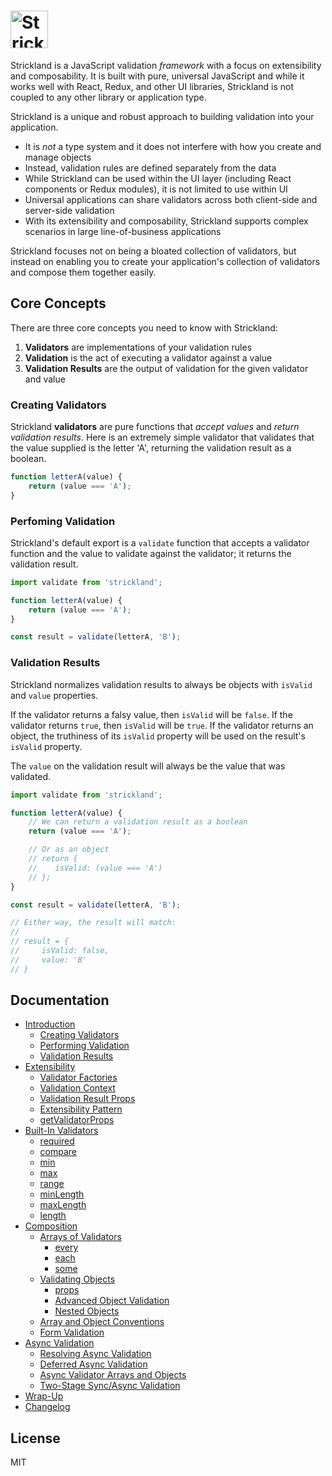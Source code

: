 # <a href="http://strickland.io"><img src="https://raw.githubusercontent.com/jeffhandley/strickland/f73c6bbb370210d0dc5119f0fac96aa29dc52b22/logo/strickland.png" height="60" alt="Strickland logo" aria-label="Strickland.io website" border="0" /></a>

Strickland is a JavaScript validation _framework_ with a focus on extensibility and composability. It is built with pure, universal JavaScript and while it works well with React, Redux, and other UI libraries, Strickland is not coupled to any other library or application type.

Strickland is a unique and robust approach to building validation into your application.

* It is *not* a type system and it does not interfere with how you create and manage objects
* Instead, validation rules are defined separately from the data
* While Strickland can be used within the UI layer (including React components or Redux modules), it is not limited to use within UI
* Universal applications can share validators across both client-side and server-side validation
* With its extensibility and composability, Strickland supports complex scenarios in large line-of-business applications

Strickland focuses not on being a bloated collection of validators, but instead on enabling you to create your application's collection of validators and compose them together easily.

## Core Concepts

There are three core concepts you need to know with Strickland:

1. **Validators** are implementations of your validation rules
2. **Validation** is the act of executing a validator against a value
3. **Validation Results** are the output of validation for the given validator and value

### Creating Validators

Strickland **validators** are pure functions that *accept values* and *return validation results*. Here is an extremely simple validator that validates that the value supplied is the letter 'A', returning the validation result as a boolean.

``` jsx
function letterA(value) {
    return (value === 'A');
}
```

### Perfoming Validation

Strickland's default export is a `validate` function that accepts a validator function and the value to validate against the validator; it returns the validation result.

``` jsx
import validate from 'strickland';

function letterA(value) {
    return (value === 'A');
}

const result = validate(letterA, 'B');
```

### Validation Results

Strickland normalizes validation results to always be objects with `isValid` and `value` properties.

If the validator returns a falsy value, then `isValid` will be `false`. If the validator returns `true`, then `isValid` will be `true`. If the validator returns an object, the truthiness of its `isValid` property will be used on the result's `isValid` property.

The `value` on the validation result will always be the value that was validated.

``` jsx
import validate from 'strickland';

function letterA(value) {
    // We can return a validation result as a boolean
    return (value === 'A');

    // Or as an object
    // return {
    //    isValid: (value === 'A')
    // };
}

const result = validate(letterA, 'B');

// Either way, the result will match:
//
// result = {
//     isValid: false,
//     value: 'B'
// }
```

## Documentation

* [Introduction](http://strickland.io/docs/Introduction/index.html)
    * [Creating Validators](http://strickland.io/docs/Introduction/Validators.html)
    * [Performing Validation](http://strickland.io/docs/Introduction/Validation.html)
    * [Validation Results](http://strickland.io/docs/Introduction/ValidationResults.html)
* [Extensibility](http://strickland.io/docs/Extensibility/index.html)
    * [Validator Factories](http://strickland.io/docs/Extensibility/ValidatorFactories.html)
    * [Validation Context](http://strickland.io/docs/Extensibility/ValidationContext.html)
    * [Validation Result Props](http://strickland.io/docs/Extensibility/ValidationResults.html)
    * [Extensibility Pattern](http://strickland.io/docs/Extensibility/Pattern.html)
    * [getValidatorProps](http://strickland.io/docs/Extensibility/getValidatorProps.html)
* [Built-In Validators](http://strickland.io/docs/Validators/index.html)
    * [required](http://strickland.io/docs/Validators/required.html)
    * [compare](http://strickland.io/docs/Validators/compare.html)
    * [min](http://strickland.io/docs/Validators/min.html)
    * [max](http://strickland.io/docs/Validators/max.html)
    * [range](http://strickland.io/docs/Validators/range.html)
    * [minLength](http://strickland.io/docs/Validators/minLength.html)
    * [maxLength](http://strickland.io/docs/Validators/maxLength.html)
    * [length](http://strickland.io/docs/Validators/length.html)
* [Composition](http://strickland.io/docs/Composition/index.html)
    * [Arrays of Validators](http://strickland.io/docs/Composition/ArraysOfValidators.html)
        * [every](http://strickland.io/docs/Composition/every.html)
        * [each](http://strickland.io/docs/Composition/each.html)
        * [some](http://strickland.io/docs/Composition/some.html)
    * [Validating Objects](http://strickland.io/docs/Composition/ValidatingObjects.html)
        * [props](http://strickland.io/docs/Composition/props.html)
        * [Advanced Object Validation](http://strickland.io/docs/Composition/AdvancedObjectValidationhtmld)
        * [Nested Objects](http://strickland.io/docs/Composition/NestedObjects.html)
    * [Array and Object Conventions](http://strickland.io/docs/Composition/Conventions.html)
    * [Form Validation](http://strickland.io/docs/Composition/Forms.html)
* [Async Validation](http://strickland.io/docs/Async/index.html)
    * [Resolving Async Validation](http://strickland.io/docs/Async/ResolvingAsyncValidation.html)
    * [Deferred Async Validation](http://strickland.io/docs/Async/DeferredAsyncValidation.html)
    * [Async Validator Arrays and Objects](http://strickland.io/docs/Async/ValidatorArraysAndObjects.html)
    * [Two-Stage Sync/Async Validation](http://strickland.io/docs/Async/TwoStageValidation.html)
* [Wrap-Up](http://strickland.io/docs/WrapUp.html)
* [Changelog](http://strickland.io/docs/CHANGELOG.html)

## License

MIT
